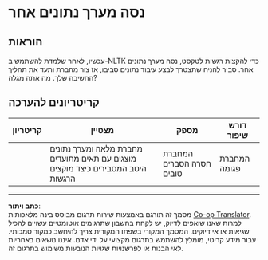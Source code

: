 <!--
CO_OP_TRANSLATOR_METADATA:
{
  "original_hash": "daf144daa552da6a7d442aff6f3e77d8",
  "translation_date": "2025-09-05T20:46:52+00:00",
  "source_file": "6-NLP/5-Hotel-Reviews-2/assignment.md",
  "language_code": "he"
}
-->
# נסה מערך נתונים אחר

## הוראות

עכשיו, לאחר שלמדת להשתמש ב-NLTK כדי להקצות רגשות לטקסט, נסה מערך נתונים אחר. סביר להניח שתצטרך לבצע עיבוד נתונים סביבו, אז צור מחברת ותעד את תהליך החשיבה שלך. מה אתה מגלה?

## קריטריונים להערכה

| קריטריון | מצטיין                                                                                                         | מספק                                  | דורש שיפור      |
| -------- | ----------------------------------------------------------------------------------------------------------------- | ----------------------------------------- | ---------------------- |
|          | מחברת מלאה ומערך נתונים מוצגים עם תאים מתועדים היטב המסבירים כיצד מוקצים הרגשות | המחברת חסרה הסברים טובים | המחברת פגומה |

---

**כתב ויתור**:  
מסמך זה תורגם באמצעות שירות תרגום מבוסס בינה מלאכותית [Co-op Translator](https://github.com/Azure/co-op-translator). למרות שאנו שואפים לדיוק, יש לקחת בחשבון שתרגומים אוטומטיים עשויים להכיל שגיאות או אי דיוקים. המסמך המקורי בשפתו המקורית צריך להיחשב כמקור סמכותי. עבור מידע קריטי, מומלץ להשתמש בתרגום מקצועי על ידי אדם. איננו נושאים באחריות לאי הבנות או לפרשנויות שגויות הנובעות משימוש בתרגום זה.